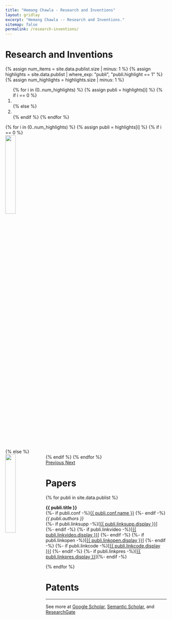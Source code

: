 ```yaml
---
title: "Hemang Chawla - Research and Inventions"
layout: gridlay
excerpt: "Hemang Chawla -- Research and Inventions."
sitemap: false
permalink: /research-inventions/
---
```

# Research and Inventions

{% assign num_items = site.data.publist.size | minus: 1 %}
{% assign highlights = site.data.publist | where_exp: "publi", "publi.highlight == 1" %}
{% assign num_highlights = highlights.size | minus: 1 %}

<div markdown="0" id="carousel" class="carousel slide" data-ride="carousel" data-interval="5000" data-pause="hover" >
    <!-- Menu -->
    <ol class="carousel-indicators">
      {% for i in (0..num_highlights) %}
        {% assign publi = highlights[i] %}
        {% if i == 0 %}
          <li data-target="#carousel" data-slide-to="{{i}}" class="active"></li>
        {% else %}
          <li data-target="#carousel" data-slide-to="{{i}}"></li>
        {% endif %}
      {% endfor %}
    </ol>
    <!-- Items -->
    <div class="carousel-inner" markdown="0">
      {% for i in (0..num_highlights) %}
        {% assign publi = highlights[i] %}
        {% if i == 0 %}
        <div class="item active">
          <div class="well">
          <img src="{{ site.url }}{{ site.baseurl }}/images/pubpic/{{ publi.image }}" class="img-responsive" style="float: center; object-fit: contain; height: 25%; " />
          </div>
        </div>
        {% else %}
        <div class="item">
          <div class="well">
          <img src="{{ site.url }}{{ site.baseurl }}/images/pubpic/{{ publi.image }}" class="img-responsive" style="float: left; object-fit: contain; height: 25%;" />
          </div>
        </div>
        {% endif %}
      {% endfor %}
    </div>
  <a class="left carousel-control" href="#carousel" role="button" data-slide="prev">
    <span class="glyphicon glyphicon-chevron-left" aria-hidden="true"></span>
    <span class="sr-only">Previous</span>
  </a>
  <a class="right carousel-control" href="#carousel" role="button" data-slide="next">
    <span class="glyphicon glyphicon-chevron-right" aria-hidden="true"></span>
    <span class="sr-only">Next</span>
  </a>
</div>

# Papers

{% for publi in site.data.publist %}

  <b>{{ publi.title }}</b> <br />
  {%- if publi.conf -%}<a href="{{ publi.conf.website}}">{{ publi.conf.name }}</a> {%- endif -%} <br />
  <em>{{ publi.authors }} </em> <br />
  {%- if publi.linksupp -%}[<a href="{{ publi.linksupp.url }}">{{ publi.linksupp.display }}</a>] {%- endif -%}
  {%- if publi.linkvideo -%}[<a href="{{ publi.linkvideo.url }}">{{ publi.linkvideo.display }}</a>] {%- endif -%}
  {%- if publi.linkopen -%}[<a href="{{ publi.linkopen.url }}">{{ publi.linkopen.display }}</a>] {%- endif -%} 
  {%- if publi.linkcode -%}[<a href="{{ publi.linkcode.url }}">{{ publi.linkcode.display }}</a>] {%- endif -%} 
  {%- if publi.linkpres -%}[<a href="{{ publi.linkpres.url }}">{{ publi.linkpres.display }}</a>]{%- endif -%}

{% endfor %}

# Patents




----
See more at [Google Scholar](https://scholar.google.ch/citations?user=_58RpMgAAAAJ), [Semantic Scholar](https://www.semanticscholar.org/author/Hemang-Chawla/102373287), and [ResearchGate](https://www.researchgate.net/profile/Hemang-Chawla-2/research)

